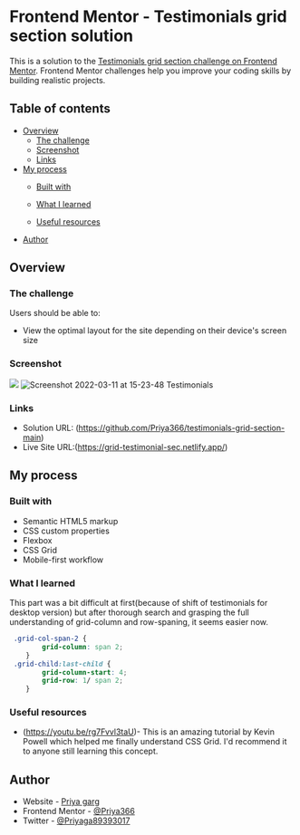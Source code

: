 # Frontend Mentor - Testimonials grid section solution

This is a solution to the [Testimonials grid section challenge on Frontend Mentor](https://www.frontendmentor.io/challenges/testimonials-grid-section-Nnw6J7Un7). Frontend Mentor challenges help you improve your coding skills by building realistic projects. 

## Table of contents

- [Overview](#overview)
  - [The challenge](#the-challenge)
  - [Screenshot](#screenshot)
  - [Links](#links)
- [My process](#my-process)
  - [Built with](#built-with)
  - [What I learned](#what-i-learned)

  - [Useful resources](#useful-resources)
- [Author](#author)


## Overview

### The challenge

Users should be able to:

- View the optimal layout for the site depending on their device's screen size

### Screenshot

![](./screenshot.jpg)
![Screenshot 2022-03-11 at 15-23-48 Testimonials](https://user-images.githubusercontent.com/96676832/157845387-254a3196-cef3-47e7-aeb2-0756332c7936.png)



### Links

- Solution URL: (https://github.com/Priya366/testimonials-grid-section-main)
- Live Site URL:(https://grid-testimonial-sec.netlify.app/)

## My process

### Built with

- Semantic HTML5 markup
- CSS custom properties
- Flexbox
- CSS Grid
- Mobile-first workflow



### What I learned

This part was a bit difficult at first(because of shift of testimonials for desktop version) but after thorough search and grasping the full understanding of grid-column and row-spaning, it seems easier now.

```css
 .grid-col-span-2 {
        grid-column: span 2;
    }
 .grid-child:last-child {
        grid-column-start: 4;
        grid-row: 1/ span 2;
    }

```

### Useful resources

- (https://youtu.be/rg7Fvvl3taU)- This is an amazing tutorial by Kevin Powell which helped me finally understand CSS Grid. I'd recommend it to anyone still learning this concept.

## Author

- Website - [Priya garg](https://www.your-site.com)
- Frontend Mentor - [@Priya366](https://www.frontendmentor.io/profile/Priya366)
- Twitter - [@Priyaga89393017](https://twitter.com/Priyaga89393017)
